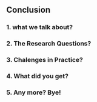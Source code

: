 ## Conclusion
### 1. what we talk about?

### 2. The Research Questions?

### 3. Chalenges in Practice?

### 4. What did you get?

### 5. Any more? Bye!
